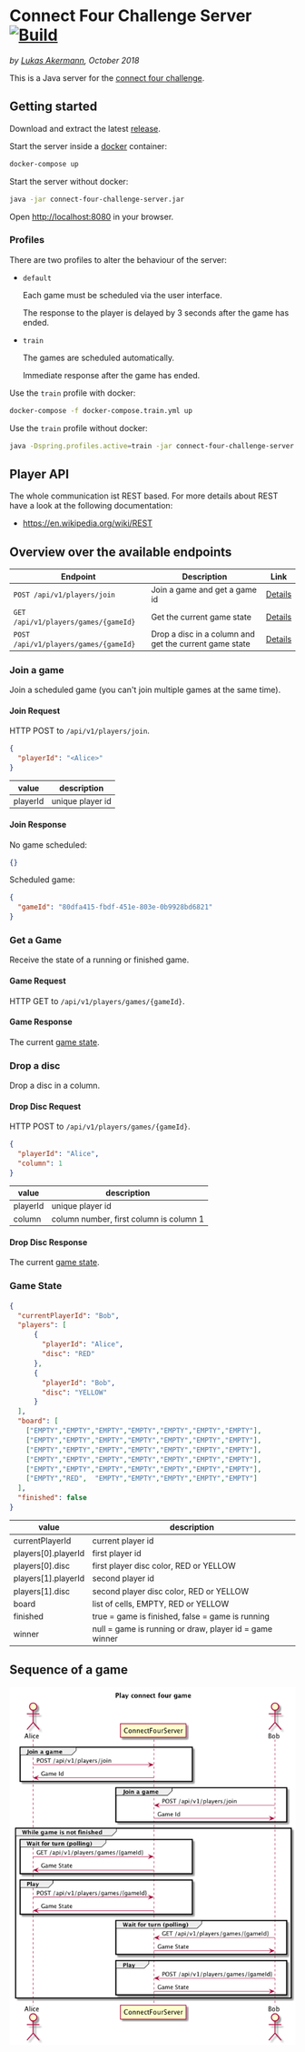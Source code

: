 # Connect Four Challenge Server [![Build](https://github.com/lakermann/connect-four-challenge-server/actions/workflows/build.yml/badge.svg)](https://github.com/lakermann/connect-four-challenge-server/actions/workflows/build.yml)

_by [Lukas Akermann](https://github.com/lakermann), October 2018_

This is a Java server for the [connect four challenge](https://github.com/lakermann/connect-four-challenge).

## Getting started

Download and extract the latest [release](https://github.com/lakermann/connect-four-challenge-server/releases).

Start the server inside a [docker](https://www.docker.com/) container:

```bash
docker-compose up
```

Start the server without docker:

```bash
java -jar connect-four-challenge-server.jar
```

Open [http://localhost:8080](http://localhost:8080) in your browser.

### Profiles

There are two profiles to alter the behaviour of the server:

* `default`

  Each game must be scheduled via the user interface.
  
  The response to the player is delayed by 3 seconds after the game has ended.

* `train`

  The games are scheduled automatically.
  
  Immediate response after the game has ended.
  
Use the `train` profile with docker:

```bash
docker-compose -f docker-compose.train.yml up
```

Use the `train` profile without docker:

```bash
java -Dspring.profiles.active=train -jar connect-four-challenge-server.jar
```

## Player API

The whole communication ist REST based. For more details about REST have a look at the following documentation:

* <https://en.wikipedia.org/wiki/REST>

## Overview over the available endpoints

| Endpoint                              | Description                                            | Link                    |
| ------------------------------------- | ------------------------------------------------------ | ----------------------- |
| `POST /api/v1/players/join`           | Join a game and get a game id                          | [Details](#join-a-game) |
| `GET  /api/v1/players/games/{gameId}` | Get the current game state                             | [Details](#get-a-game)  |
| `POST /api/v1/players/games/{gameId}` | Drop a disc in a column and get the current game state | [Details](#drop-a-disc) |

### Join a game

Join a scheduled game (you can't join multiple games at the same time).

#### Join Request

HTTP POST to `/api/v1/players/join`.

```json
{
  "playerId": "<Alice>"
}
```

| value    | description      |
| -------- | ---------------- |
| playerId | unique player id |

#### Join Response

No game scheduled:

```json
{}
```

Scheduled game:

```json
{
  "gameId": "80dfa415-fbdf-451e-803e-0b9928bd6821"
}
```

### Get a Game

Receive the state of a running or finished game.

#### Game Request

HTTP GET to `/api/v1/players/games/{gameId}`.

#### Game Response

The current [game state](#game-state).

### Drop a disc

Drop a disc in a column.

#### Drop Disc Request

HTTP POST to `/api/v1/players/games/{gameId}`.

```json
{
  "playerId": "Alice",
  "column": 1
}
 ```

| value    | description                             |
| -------- | --------------------------------------- |
| playerId | unique player id                        |
| column   | column number, first column is column 1 |

#### Drop Disc Response

The current [game state](#game-state).

### Game State

```json
{
  "currentPlayerId": "Bob",
  "players": [
      {
        "playerId": "Alice",
        "disc": "RED"
      },
      {
        "playerId": "Bob",
        "disc": "YELLOW"
      }
  ],
  "board": [
    ["EMPTY","EMPTY","EMPTY","EMPTY","EMPTY","EMPTY","EMPTY"],
    ["EMPTY","EMPTY","EMPTY","EMPTY","EMPTY","EMPTY","EMPTY"],
    ["EMPTY","EMPTY","EMPTY","EMPTY","EMPTY","EMPTY","EMPTY"],
    ["EMPTY","EMPTY","EMPTY","EMPTY","EMPTY","EMPTY","EMPTY"],
    ["EMPTY","EMPTY","EMPTY","EMPTY","EMPTY","EMPTY","EMPTY"],
    ["EMPTY","RED",  "EMPTY","EMPTY","EMPTY","EMPTY","EMPTY"]
  ],
  "finished": false
}
```

| value               | description                                             |
| ------------------- | ------------------------------------------------------- |
| currentPlayerId     | current player id                                       |
| players[0].playerId | first player id                                         |
| players[0].disc     | first player disc color, RED or YELLOW                  |
| players[1].playerId | second player id                                        |
| players[1].disc     | second player disc color, RED or YELLOW                 |
| board               | list of cells, EMPTY, RED or YELLOW                     |
| finished            | true = game is finished, false = game is running        |
| winner              | null = game is running or draw, player id = game winner |

## Sequence of a game

![Sequence of commands](./docs/sequence.png)
